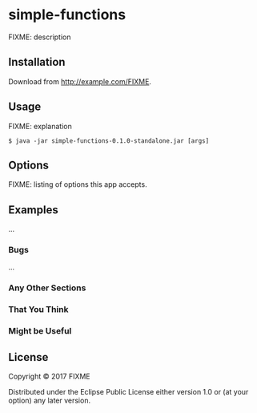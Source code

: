 # simple-functions

FIXME: description

## Installation

Download from http://example.com/FIXME.

## Usage

FIXME: explanation

    $ java -jar simple-functions-0.1.0-standalone.jar [args]

## Options

FIXME: listing of options this app accepts.

## Examples

...

### Bugs

...

### Any Other Sections
### That You Think
### Might be Useful

## License

Copyright © 2017 FIXME

Distributed under the Eclipse Public License either version 1.0 or (at
your option) any later version.
